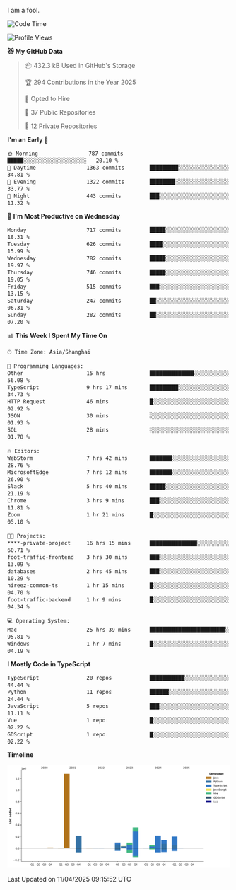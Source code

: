 I am a fool.

<!--START_SECTION:waka-->
![Code Time](http://img.shields.io/badge/Code%20Time-2%2C867%20hrs%203%20mins-blue)

![Profile Views](http://img.shields.io/badge/Profile%20Views-0-blue)

**🐱 My GitHub Data** 

> 📦 432.3 kB Used in GitHub's Storage 
 > 
> 🏆 294 Contributions in the Year 2025
 > 
> 💼 Opted to Hire
 > 
> 📜 37 Public Repositories 
 > 
> 🔑 12 Private Repositories 
 > 
**I'm an Early 🐤** 

```text
🌞 Morning                787 commits         █████░░░░░░░░░░░░░░░░░░░░   20.10 % 
🌆 Daytime                1363 commits        █████████░░░░░░░░░░░░░░░░   34.81 % 
🌃 Evening                1322 commits        ████████░░░░░░░░░░░░░░░░░   33.77 % 
🌙 Night                  443 commits         ███░░░░░░░░░░░░░░░░░░░░░░   11.32 % 
```
📅 **I'm Most Productive on Wednesday** 

```text
Monday                   717 commits         █████░░░░░░░░░░░░░░░░░░░░   18.31 % 
Tuesday                  626 commits         ████░░░░░░░░░░░░░░░░░░░░░   15.99 % 
Wednesday                782 commits         █████░░░░░░░░░░░░░░░░░░░░   19.97 % 
Thursday                 746 commits         █████░░░░░░░░░░░░░░░░░░░░   19.05 % 
Friday                   515 commits         ███░░░░░░░░░░░░░░░░░░░░░░   13.15 % 
Saturday                 247 commits         ██░░░░░░░░░░░░░░░░░░░░░░░   06.31 % 
Sunday                   282 commits         ██░░░░░░░░░░░░░░░░░░░░░░░   07.20 % 
```


📊 **This Week I Spent My Time On** 

```text
🕑︎ Time Zone: Asia/Shanghai

💬 Programming Languages: 
Other                    15 hrs              ██████████████░░░░░░░░░░░   56.08 % 
TypeScript               9 hrs 17 mins       █████████░░░░░░░░░░░░░░░░   34.73 % 
HTTP Request             46 mins             █░░░░░░░░░░░░░░░░░░░░░░░░   02.92 % 
JSON                     30 mins             ░░░░░░░░░░░░░░░░░░░░░░░░░   01.93 % 
SQL                      28 mins             ░░░░░░░░░░░░░░░░░░░░░░░░░   01.78 % 

🔥 Editors: 
WebStorm                 7 hrs 42 mins       ███████░░░░░░░░░░░░░░░░░░   28.76 % 
MicrosoftEdge            7 hrs 12 mins       ███████░░░░░░░░░░░░░░░░░░   26.90 % 
Slack                    5 hrs 40 mins       █████░░░░░░░░░░░░░░░░░░░░   21.19 % 
Chrome                   3 hrs 9 mins        ███░░░░░░░░░░░░░░░░░░░░░░   11.81 % 
Zoom                     1 hr 21 mins        █░░░░░░░░░░░░░░░░░░░░░░░░   05.10 % 

🐱‍💻 Projects: 
****-private-project     16 hrs 15 mins      ███████████████░░░░░░░░░░   60.71 % 
foot-traffic-frontend    3 hrs 30 mins       ███░░░░░░░░░░░░░░░░░░░░░░   13.09 % 
databases                2 hrs 45 mins       ███░░░░░░░░░░░░░░░░░░░░░░   10.29 % 
hireez-common-ts         1 hr 15 mins        █░░░░░░░░░░░░░░░░░░░░░░░░   04.70 % 
foot-traffic-backend     1 hr 9 mins         █░░░░░░░░░░░░░░░░░░░░░░░░   04.34 % 

💻 Operating System: 
Mac                      25 hrs 39 mins      ████████████████████████░   95.81 % 
Windows                  1 hr 7 mins         █░░░░░░░░░░░░░░░░░░░░░░░░   04.19 % 
```

**I Mostly Code in TypeScript** 

```text
TypeScript               20 repos            ███████████░░░░░░░░░░░░░░   44.44 % 
Python                   11 repos            ██████░░░░░░░░░░░░░░░░░░░   24.44 % 
JavaScript               5 repos             ███░░░░░░░░░░░░░░░░░░░░░░   11.11 % 
Vue                      1 repo              █░░░░░░░░░░░░░░░░░░░░░░░░   02.22 % 
GDScript                 1 repo              █░░░░░░░░░░░░░░░░░░░░░░░░   02.22 % 
```



**Timeline**

![Lines of Code chart](https://raw.githubusercontent.com/VeejaLiu/VeejaLiu/master/assets/bar_graph.png)


 Last Updated on 11/04/2025 09:15:52 UTC
<!--END_SECTION:waka-->

